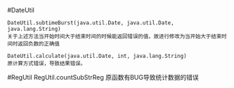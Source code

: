 #DateUtil

    
    DateUtil.subtimeBurst(java.util.Date, java.util.Date, java.lang.String)
    关于上述方法当开始时间大于结束时间的时候能返回错误的值，故进行修改为当开始大于结束时间时返回负数的正确值
    
    DateUtil.calculate(java.util.Date, int, java.lang.String)
    原计算方式错误，导致结果错误。


#RegUtil
    RegUtil.countSubStrReg
    原函数有BUG导致统计数据的错误